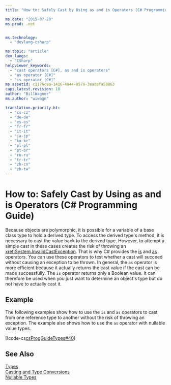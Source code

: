 ```yaml
---
title: "How to: Safely Cast by Using as and is Operators (C# Programming Guide) | Microsoft Docs"

ms.date: "2015-07-20"
ms.prod: .net


ms.technology: 
  - "devlang-csharp"

ms.topic: "article"
dev_langs: 
  - "CSharp"
helpviewer_keywords: 
  - "cast operators [C#], as and is operators"
  - "as operator [C#]"
  - "is operator [C#]"
ms.assetid: c1176cea-1426-4a44-8570-3eadafa58863
caps.latest.revision: 10
author: "BillWagner"
ms.author: "wiwagn"

translation.priority.ht: 
  - "cs-cz"
  - "de-de"
  - "es-es"
  - "fr-fr"
  - "it-it"
  - "ja-jp"
  - "ko-kr"
  - "pl-pl"
  - "pt-br"
  - "ru-ru"
  - "tr-tr"
  - "zh-cn"
  - "zh-tw"
---
```

# How to: Safely Cast by Using as and is Operators (C# Programming Guide)
Because objects are polymorphic, it is possible for a variable of a base class type to hold a derived type. To access the derived type's method, it is necessary to cast the value back to the derived type. However, to attempt a simple cast in these cases creates the risk of throwing an <xref:System.InvalidCastException>. That is why C# provides the [is](../../../csharp/language-reference/keywords/is.md) and [as](../../../csharp/language-reference/keywords/as.md) operators. You can use these operators to test whether a cast will succeed without causing an exception to be thrown. In general, the `as` operator is more efficient because it actually returns the cast value if the cast can be made successfully. The `is` operator returns only a Boolean value. It can therefore be used when you just want to determine an object's type but do not have to actually cast it.  
  
## Example  
 The following examples show how to use the `is` and `as` operators to cast from one reference type to another without the risk of throwing an exception. The example also shows how to use the `as` operator with nullable value types.  
  
 [!code-cs[csProgGuideTypes#40](../../../csharp/programming-guide/nullable-types/codesnippet/CSharp/how-to-safely-cast-by-using-as-and-is-operators_1.cs)]  
  
## See Also  
 [Types](../../../csharp/programming-guide/types/index.md)   
 [Casting and Type Conversions](../../../csharp/programming-guide/types/casting-and-type-conversions.md)   
 [Nullable Types](../../../csharp/programming-guide/nullable-types/index.md)
